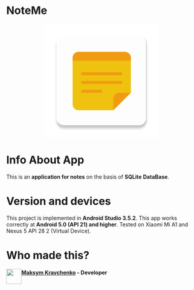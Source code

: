 # NoteMe

<p align="center">
  <img width="300" height="300" src="https://github.com/masssimeliano/NoteMe/blob/master/app/src/main/ic_launcher-web.png">
</p>

# Info About App

This is an __application for notes__ on the basis of __SQLite DataBase__.


# Version and devices

This project is implemented in __Android Studio 3.5.2__. This app works correctly at __Android 5.0 (API 21) and higher__. Tested on Xiaomi Mi A1 and Nexus 5 API 28 2 (Virtual Device).

# Who made this?

<img align="left" width="40" height="40" src="https://avatars.githubusercontent.com/masssimeliano">

#### [Maksym Kravchenko](https://github.com/masssimeliano) - __Developer__
